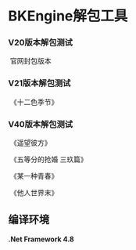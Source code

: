 # BKEngine解包工具

### V20版本解包测试

​				官网封包版本

### V21版本解包测试

​				《十二色季节》

### V40版本解包测试

​				《遥望彼方》

​				《五等分的抢婚 三玖篇》

​				《某一种青春》

​				《他人世界末》



## 编译环境

**.Net Framework 4.8**